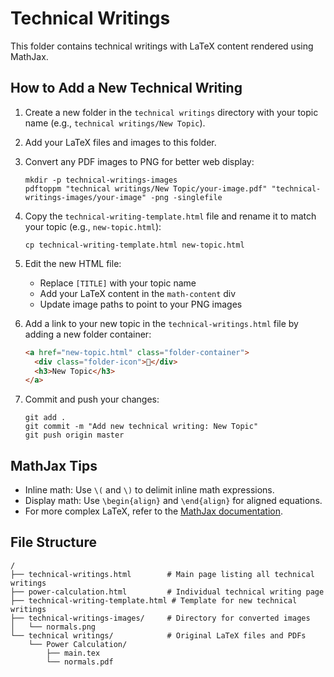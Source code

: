 # Technical Writings

This folder contains technical writings with LaTeX content rendered using MathJax.

## How to Add a New Technical Writing

1. Create a new folder in the `technical writings` directory with your topic name (e.g., `technical writings/New Topic`).

2. Add your LaTeX files and images to this folder.

3. Convert any PDF images to PNG for better web display:
   ```
   mkdir -p technical-writings-images
   pdftoppm "technical writings/New Topic/your-image.pdf" "technical-writings-images/your-image" -png -singlefile
   ```

4. Copy the `technical-writing-template.html` file and rename it to match your topic (e.g., `new-topic.html`):
   ```
   cp technical-writing-template.html new-topic.html
   ```

5. Edit the new HTML file:
   - Replace `[TITLE]` with your topic name
   - Add your LaTeX content in the `math-content` div
   - Update image paths to point to your PNG images

6. Add a link to your new topic in the `technical-writings.html` file by adding a new folder container:
   ```html
   <a href="new-topic.html" class="folder-container">
     <div class="folder-icon">📝</div>
     <h3>New Topic</h3>
   </a>
   ```

7. Commit and push your changes:
   ```
   git add .
   git commit -m "Add new technical writing: New Topic"
   git push origin master
   ```

## MathJax Tips

- Inline math: Use `\(` and `\)` to delimit inline math expressions.
- Display math: Use `\begin{align}` and `\end{align}` for aligned equations.
- For more complex LaTeX, refer to the [MathJax documentation](https://docs.mathjax.org/).

## File Structure

```
/
├── technical-writings.html        # Main page listing all technical writings
├── power-calculation.html         # Individual technical writing page
├── technical-writing-template.html # Template for new technical writings
├── technical-writings-images/     # Directory for converted images
│   └── normals.png
└── technical writings/            # Original LaTeX files and PDFs
    └── Power Calculation/
        ├── main.tex
        └── normals.pdf
``` 
